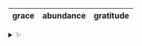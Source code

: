 | grace | abundance | gratitude |
| :---: | :-------: | :-------: |

<details>
  <summary>✨</summary>
  These words are chosen at random each day. New words will appear here tomorrow morning.
</details>